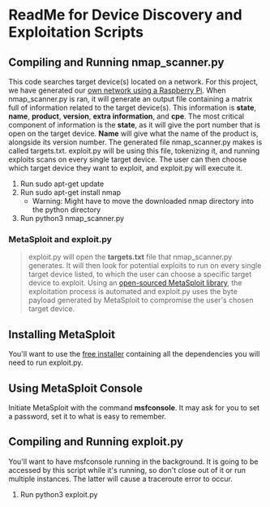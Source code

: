 ReadMe for Device Discovery and Exploitation Scripts
==

Compiling and Running nmap_scanner.py
--

This code searches target device(s) located on a network. For this project, we have generated our [own network using a Raspberry Pi](https://thepi.io/how-to-use-your-raspberry-pi-as-a-wireless-access-point/). When nmap_scanner.py is ran, it will generate an output file containing a matrix full of information related to the target device(s). This information is **state**, **name**, **product**, **version**, **extra information**, and **cpe**. The most critical component of information is the **state**, as it will give the port number that is open on the target device. **Name** will give what the name of the product is, alongside its version number. The generated file nmap_scanner.py makes is called targets.txt. exploit.py will be using this file, tokenizing it, and running exploits scans on every single target device. The user can then choose which target device they want to exploit, and exploit.py will execute it. 

1. Run sudo apt-get update
2. Run sudo apt-get install nmap 
    - Warning: Might have to move the downloaded nmap directory into the python directory
3. Run python3 nmap_scanner.py<br>

<h3> MetaSploit and exploit.py </h3>

> exploit.py will open the **targets.txt** file that nmap_scanner.py generates. It will then look for potential exploits to run on every single target device listed, to which the user can choose a specific target device to exploit. Using an [open-sourced MetaSploit library](https://pypi.org/project/pymetasploit3/), the exploitation process is automated and exploit.py uses the byte payload generated by MetaSploit to compromise the user's chosen target device.

Installing MetaSploit
--

You'll want to use the [free installer](https://github.com/rapid7/metasploit-framework/wiki/Nightly-Installers) containing all the dependencies you will need to run exploit.py.

Using MetaSploit Console
--

Initiate MetaSploit with the command **msfconsole**. It may ask for you to set a password, set it to what is easy to remember. <br>

Compiling and Running exploit.py
--

You'll want to have msfconsole running in the background. It is going to be accessed by this script while it's running, so don't close out of it or run multiple instances. The latter will cause a traceroute error to occur. 

1. Run python3 exploit.py 
